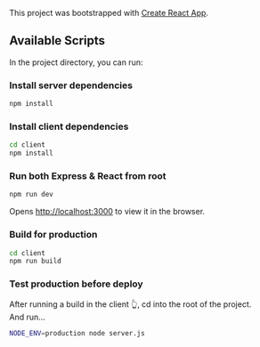 This project was bootstrapped with [Create React App](https://github.com/facebook/create-react-app).

## Available Scripts

In the project directory, you can run:

### Install server dependencies

```bash
npm install
```

### Install client dependencies

```bash
cd client
npm install
```

### Run both Express & React from root

```bash
npm run dev
```

Opens [http://localhost:3000](http://localhost:3000) to view it in the browser.

### Build for production

```bash
cd client
npm run build
```

### Test production before deploy

After running a build in the client 👆, cd into the root of the project.  
And run...

```bash
NODE_ENV=production node server.js
```